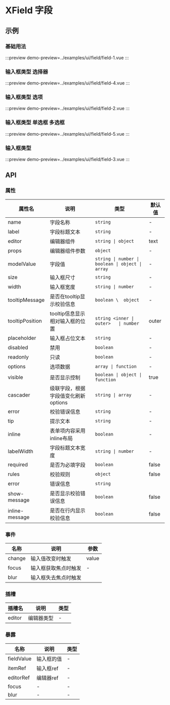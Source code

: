 # XField 字段


## 示例


### 基础用法

:::preview
demo-preview=../examples/ui/field/field-1.vue
:::


### 输入框类型 选择器

:::preview
demo-preview=../examples/ui/field/field-4.vue
:::

### 输入框类型 选项

:::preview
demo-preview=../examples/ui/field/field-2.vue
:::

### 输入框类型 单选框 多选框

:::preview
demo-preview=../examples/ui/field/field-5.vue
:::


### 输入框类型

:::preview
demo-preview=../examples/ui/field/field-3.vue
:::









## API

### 属性 

| 属性名          | 说明                                | 类型                                             | 默认值 |
| --------------- | ----------------------------------- | ------------------------------------------------ | ------ |
| name            | 字段名称                            | `string`                                         | -      |
| label           | 字段标题文本                        | `string`                                         | -      |
| editor          | 编辑器组件                          | `string \| object`                               | text   |
| props           | 编辑器组件参数                      | `object`                                         | -      |
| modelValue      | 字段值                              | `string \| number \| boolean \| object \| array` | -      |
| size            | 输入框尺寸                          | `string`                                         | -      |
| width           | 输入框宽度                          | `string \| number`                               | -      |
| tooltipMessage  | 是否在tooltip显示校验信息           | `boolean \  object`                              | -      |
| tooltipPosition | tooltip信息显示相对输入框的位置     | `string <inner \| outer>   \| number`            | outer  |
| placeholder     | 输入框占位文本                      | `string`                                         | -      |
| disabled        | 禁用                                | `boolean`                                        | -      |
| readonly        | 只读                                | `boolean`                                        | -      |
| options         | 选项数据                            | `array \| function`                              | -      |
| visible         | 是否显示控制                        | `boolean \| object \| function`                  | true   |
| cascader        | 级联字段，根据字段值变化刷新options | `string \| array`                                | -      |
| error           | 校验错误信息                        | `string`                                         | -      |
| tip             | 提示文本                            | `string`                                         | -      |
| inline          | 表单项内容采用inline布局            | `boolean`                                        | -      |
| labelWidth      | 字段标题文本宽度                    | `string \| number`                               | -      |
| required        | 是否为必填字段                      | `boolean`                                        | false  |
| rules           | 校验规则                            | `object`                                         | false  |
| error           | 错误信息                            | `string`                                         |        |
| show-message    | 是否显示校验错误信息                | `boolean`                                        | false  |
| inline-message  | 是否在行内显示校验信息              | `boolean`                                        | false  |



### 事件

| 名称   | 说明                 | 参数  |
| ------ | -------------------- | ----- |
| change | 输入值改变时触发     | value |
| focus  | 输入框获取焦点时触发 | -     |
| blur   | 输入框失去焦点时触发 |



### 插槽

| 插槽名 | 说明       | 类型 |
| ------ | ---------- | ---- |
| editor | 编辑器类型 | -    |



### 暴露

| 名称       | 说明       | 类型 |
| ---------- | ---------- | ---- |
| fieldValue | 输入框的值 | -    |
| itemRef    | 输入框ref  | -    |
| editorRef  | 编辑器ref  | -    |
| focus      | -          | -    |
| blur       | -          | -    |
